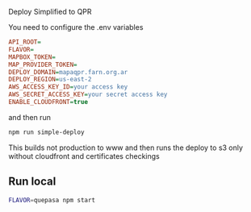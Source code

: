 Deploy Simplified to QPR

You need to configure the .env variables 

```ini
API_ROOT=
FLAVOR=
MAPBOX_TOKEN=
MAP_PROVIDER_TOKEN=
DEPLOY_DOMAIN=mapaqpr.farn.org.ar
DEPLOY_REGION=us-east-2
AWS_ACCESS_KEY_ID=your access key
AWS_SECRET_ACCESS_KEY=your secret access key
ENABLE_CLOUDFRONT=true
```
and then run

```bash
npm run simple-deploy
```

This builds not production to www and then runs the deploy to s3 only without cloudfront and certificates checkings 

## Run local 

```bash
FLAVOR=quepasa npm start
```
